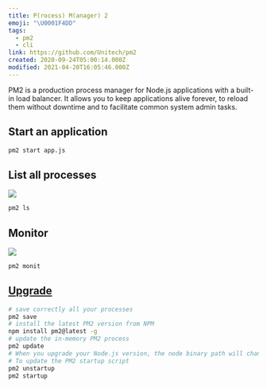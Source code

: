 ```yaml
---
title: P(rocess) M(anager) 2
emoji: "\U0001F4DD"
tags:
  - pm2
  - cli
link: https://github.com/Unitech/pm2
created: 2020-09-24T05:00:14.000Z
modified: 2021-04-20T16:05:46.000Z
---
```


PM2 is a production process manager for Node.js applications with a built-in load balancer. It allows you to keep applications alive forever, to reload them without downtime and to facilitate common system admin tasks.

## Start an application

```sh
pm2 start app.js
```

## List all processes

![](https://pm2.keymetrics.io/assets/pm2-list.png)

```sh
pm2 ls
```

## Monitor

![](https://pm2.keymetrics.io/assets/pm2-monit.png)

```sh
pm2 monit
```

## [Upgrade](https://pm2.keymetrics.io/docs/usage/update-pm2/)

```sh
# save correctly all your processes
pm2 save
# install the latest PM2 version from NPM
npm install pm2@latest -g
# update the in-memory PM2 process
pm2 update
# When you upgrade your Node.js version, the node binary path will change.
# To update the PM2 startup script
pm2 unstartup
pm2 startup
```
